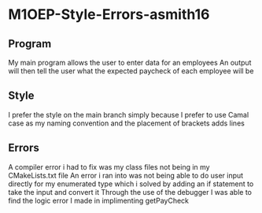 # M1OEP-Style-Errors-asmith16
## Program
My main program allows the user to enter data for an employees An output will then tell the user what the expected paycheck of each employee will be

## Style
I prefer the style on the main branch simply because I prefer to use Camal case as my naming convention and the placement of brackets adds lines

## Errors
A compiler error i had to fix was my class files not being in my CMakeLists.txt file
An error i ran into was not being able to do user input directly for my enumerated type which i solved by adding an if statement to take the input and convert it
Through the use of the debugger I was able to find the logic error I made in implimenting getPayCheck